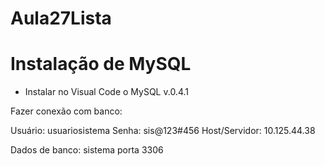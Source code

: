 # Aula27Lista
 
# Instalação de MySQL

- Instalar no Visual Code o MySQL v.0.4.1

Fazer conexão com banco:

Usuário: usuariosistema
Senha: sis@123#456
Host/Servidor: 10.125.44.38

Dados de banco: sistema
porta 3306

